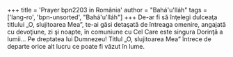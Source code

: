 +++
title = 'Prayer bpn2203 in România'
author = "Bahá'u'lláh"
tags = ['lang-ro', 'bpn-unsorted', "Bahá'u'lláh"]
+++
De-ar fi să înţelegi dulceaţa titlului „O, slujitoarea Mea”, te-ai găsi detaşată de întreaga omenire, angajată cu devoţiune, zi şi noapte, în comuniune cu Cel Care este singura Dorinţă a lumii... Pe dreptatea lui Dumnezeu! Titlul „O, slujitoarea Mea” întrece de departe orice alt lucru ce poate fi văzut în lume.
